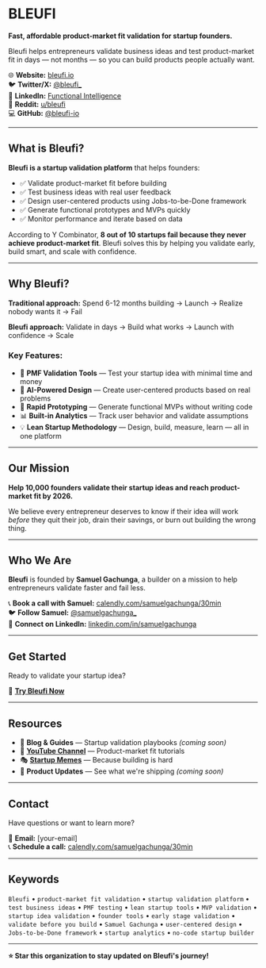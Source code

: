 # BLEUFI

**Fast, affordable product-market fit validation for startup founders.**

Bleufi helps entrepreneurs validate business ideas and test product-market fit in days — not months — so you can build products people actually want.

🌐 **Website:** [bleufi.io](https://nairobi-shield.web.app)  
🐦 **Twitter/X:** [@bleufi_](https://x.com/bleufi_)  
💼 **LinkedIn:** [Functional Intelligence](https://www.linkedin.com/company/functionalintelligence)  
💬 **Reddit:** [u/bleufi](https://www.reddit.com/user/bleufi/)  
💻 **GitHub:** [@bleufi-io](https://github.com/bleufi-io)

---

## What is Bleufi?

**Bleufi is a startup validation platform** that helps founders:
- ✅ Validate product-market fit before building
- ✅ Test business ideas with real user feedback
- ✅ Design user-centered products using Jobs-to-be-Done framework
- ✅ Generate functional prototypes and MVPs quickly
- ✅ Monitor performance and iterate based on data

According to Y Combinator, **8 out of 10 startups fail because they never achieve product-market fit**. Bleufi solves this by helping you validate early, build smart, and scale with confidence.

---

## Why Bleufi?

**Traditional approach:** Spend 6-12 months building → Launch → Realize nobody wants it → Fail

**Bleufi approach:** Validate in days → Build what works → Launch with confidence → Scale

### Key Features:
- 🎯 **PMF Validation Tools** — Test your startup idea with minimal time and money
- 🧠 **AI-Powered Design** — Create user-centered products based on real problems
- 🚀 **Rapid Prototyping** — Generate functional MVPs without writing code
- 📊 **Built-in Analytics** — Track user behavior and validate assumptions
- 💡 **Lean Startup Methodology** — Design, build, measure, learn — all in one platform

---

## Our Mission

**Help 10,000 founders validate their startup ideas and reach product-market fit by 2026.**

We believe every entrepreneur deserves to know if their idea will work *before* they quit their job, drain their savings, or burn out building the wrong thing.

---

## Who We Are

**Bleufi** is founded by **Samuel Gachunga**, a builder on a mission to help entrepreneurs validate faster and fail less.

📞 **Book a call with Samuel:** [calendly.com/samuelgachunga/30min](https://calendly.com/samuelgachunga/30min)  
🐦 **Follow Samuel:** [@samuelgachunga_](https://x.com/samuelgachunga_)  
💼 **Connect on LinkedIn:** [linkedin.com/in/samuelgachunga](https://linkedin.com/in/samuelgachunga)

---

## Get Started

Ready to validate your startup idea?

🚀 **[Try Bleufi Now](https://nairobi-shield.web.app)**

---

## Resources

- 📖 **Blog & Guides** — Startup validation playbooks *(coming soon)*
- 🎥 **[YouTube Channel](#)** — Product-market fit tutorials
- 🎭 **[Startup Memes](https://x.com/bleufi_)** — Because building is hard
- 📰 **Product Updates** — See what we're shipping *(coming soon)*

---

## Contact

Have questions or want to learn more?

📧 **Email:** [your-email]  
📞 **Schedule a call:** [calendly.com/samuelgachunga/30min](https://calendly.com/samuelgachunga/30min)

---

## Keywords

`Bleufi` • `product-market fit validation` • `startup validation platform` • `test business ideas` • `PMF testing` • `lean startup tools` • `MVP validation` • `startup idea validation` • `founder tools` • `early stage validation` • `validate before you build` • `Samuel Gachunga` • `user-centered design` • `Jobs-to-be-Done framework` • `startup analytics` • `no-code startup builder`

---

**⭐ Star this organization to stay updated on Bleufi's journey!**
